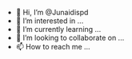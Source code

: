 - 👋 Hi, I’m @Junaidispd
- 👀 I’m interested in ...
- 🌱 I’m currently learning ...
- 💞️ I’m looking to collaborate on ...
- 📫 How to reach me ...

<!---
Junaidispd/Junaidispd is a ✨ special ✨ repository because its `README.md` (this file) appears on your GitHub profile.
You can click the Preview link to take a look at your changes.
--->
